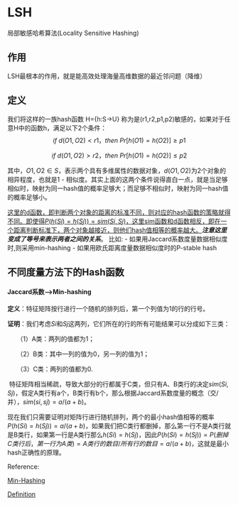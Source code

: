 # LSH

局部敏感哈希算法(Locality Sensitive Hashing)

## 作用
LSH最根本的作用，就是能高效处理海量高维数据的最近邻问题（降维）



## 定义

我们将这样的一族hash函数 H={h:S→U} 称为是(r1,r2,p1,p2)敏感的，如果对于任意H中的函数h，满足以下2个条件：
$$
if\ d(O1,O2)<r1，then\ Pr[h(O1)=h(O2)]≥p1
$$

$$
if\ d(O1,O2)>r2，then\ Pr[h(O1)=h(O2)]≤p2
$$

其中，$O1,O2∈S$，表示两个具有多维属性的数据对象，$d(O1,O2)$为2个对象的相异程度，也就是1 - 相似度。其实上面的这两个条件说得直白一点，就是当足够相似时，映射为同一hash值的概率足够大；而足够不相似时，映射为同一hash值的概率足够小。

<u>这里的d函数，即判断两个对象的距离的标准不同，则对应的hash函数的策略就得不同。即使得$P(h(Si)=h(Sj)) = sim(Si,Sj)$，这里sim函数和d函数相反，即在一个距离判断标准下，两个对象越接近，则他们hash值相等的概率越大。</u>***注意这里变成了等号来表示两者之间的关系***。
比如:
	- 如果用Jaccard系数度量数据相似度时,则采用min-hashing
	- 如果用欧氏距离度量数据相似度时的P-stable hash



## 不同度量方法下的Hash函数

#### Jaccard系数—>Min-hashing

**定义**：特征矩阵按行进行一个随机的排列后，第一个列值为1的行的行号。

**证明**：我们考虑$Si$和$Sj$这两列，它们所在的行的所有可能结果可以分成如下三类：

　　（1）A类：两列的值都为1；

　　（2）B类：其中一列的值为0，另一列的值为1；

　　（3）C类：两列的值都为0.

​	特征矩阵相当稀疏，导致大部分的行都属于C类，但只有A、B类行的决定$sim(Si,Sj)$，假定A类行有a个，B类行有b个，那么根据Jaccard系数度量的概念（交/并），$sim(si,sj)=a/(a+b)$。

​	现在我们只需要证明对矩阵行进行随机排列，两个的最小hash值相等的概率$P(h(Si)=h(Sj))=a/(a+b)$，如果我们把C类行都删掉，那么第一行不是A类行就是B类行，如果第一行是A类行那么$h(Si)=h(Sj)$，因此$P(h(Si)=h(Sj))=P(删掉C类行后，第一行为A类)=A类行的数目/所有行的数目=a/(a+b)$，这就是最小hash正确性的原理。



Reference:

[Min-Hashing](https://www.cnblogs.com/maybe2030/p/4953039.html)

[Definition](https://blog.csdn.net/guoziqing506/article/details/53019049)
